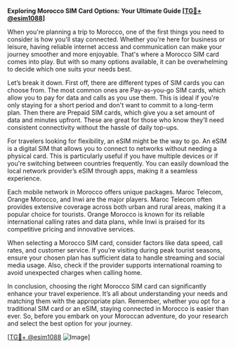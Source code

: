 **Exploring Morocco SIM Card Options: Your Ultimate Guide [[TG💪+ @esim1088](https://t.me/s/esim1088)]**

When you're planning a trip to Morocco, one of the first things you need to consider is how you'll stay connected. Whether you're here for business or leisure, having reliable internet access and communication can make your journey smoother and more enjoyable. That's where a Morocco SIM card comes into play. But with so many options available, it can be overwhelming to decide which one suits your needs best.

Let’s break it down. First off, there are different types of SIM cards you can choose from. The most common ones are Pay-as-you-go SIM cards, which allow you to pay for data and calls as you use them. This is ideal if you're only staying for a short period and don't want to commit to a long-term plan. Then there are Prepaid SIM cards, which give you a set amount of data and minutes upfront. These are great for those who know they’ll need consistent connectivity without the hassle of daily top-ups.

For travelers looking for flexibility, an eSIM might be the way to go. An eSIM is a digital SIM that allows you to connect to networks without needing a physical card. This is particularly useful if you have multiple devices or if you're switching between countries frequently. You can easily download the local network provider’s eSIM through apps, making it a seamless experience.

Each mobile network in Morocco offers unique packages. Maroc Telecom, Orange Morocco, and Inwi are the major players. Maroc Telecom often provides extensive coverage across both urban and rural areas, making it a popular choice for tourists. Orange Morocco is known for its reliable international calling rates and data plans, while Inwi is praised for its competitive pricing and innovative services.

When selecting a Morocco SIM card, consider factors like data speed, call rates, and customer service. If you’re visiting during peak tourist seasons, ensure your chosen plan has sufficient data to handle streaming and social media usage. Also, check if the provider supports international roaming to avoid unexpected charges when calling home.

In conclusion, choosing the right Morocco SIM card can significantly enhance your travel experience. It’s all about understanding your needs and matching them with the appropriate plan. Remember, whether you opt for a traditional SIM card or an eSIM, staying connected in Morocco is easier than ever. So, before you embark on your Moroccan adventure, do your research and select the best option for your journey.

[[TG💪+ @esim1088](https://t.me/s/esim1088) ![Image](https://i.postimg.cc/Y0z9fWf4/image.png)]